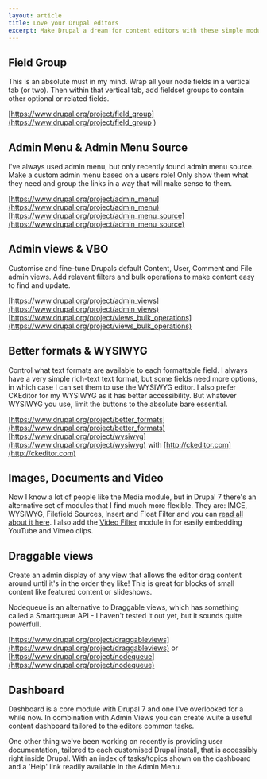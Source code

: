 ```yaml
--- 
layout: article 
title: Love your Drupal editors 
excerpt: Make Drupal a dream for content editors with these simple modules 
---
```


##  Field Group

This is an absolute must in my mind. Wrap all your node fields in a vertical tab (or two). Then within that vertical tab, add fieldset groups to contain other optional or related fields. 

[https://www.drupal.org/project/field_group](https://www.drupal.org/project/field_group
)

## Admin Menu & Admin Menu Source

I've always used admin menu, but only recently found admin menu source. Make a custom admin menu based on a users role! Only show them what they need and group the links in a way that will make sense to them.

[https://www.drupal.org/project/admin_menu](https://www.drupal.org/project/admin_menu)
[https://www.drupal.org/project/admin_menu_source](https://www.drupal.org/project/admin_menu_source)

## Admin views & VBO

Customise and fine-tune Drupals default Content, User, Comment and File admin views. Add relavant filters and bulk operations to make content easy to find and update.

[https://www.drupal.org/project/admin_views](https://www.drupal.org/project/admin_views)
[https://www.drupal.org/project/views_bulk_operations](https://www.drupal.org/project/views_bulk_operations)

## Better formats & WYSIWYG

Control what text formats are available to each formattable field. I always have a very simple rich-text text format, but some fields need more options, in which case I can set them to use the WYSIWYG editor. I also prefer CKEditor for my WYSIWYG as it has better accessibility. But whatever WYSIWYG you use, limit the buttons to the absolute bare essential.

[https://www.drupal.org/project/better_formats](https://www.drupal.org/project/better_formats)
[https://www.drupal.org/project/wysiwyg](https://www.drupal.org/project/wysiwyg) with [http://ckeditor.com](http://ckeditor.com)

## Images, Documents and Video

Now I know a lot of people like the Media module, but in Drupal 7 there's an alternative set of modules that I find much more flexible. They are: IMCE, WYSIWYG, Filefield Sources, Insert and Float Filter and you can [read all about it here](http://purewebmedia.biz/article/2013/01/10/inserting-and-floating-inline-images-drupal-7). I also add the [Video Filter](https://www.drupal.org/project/video_filter) module in for easily embedding YouTube and Vimeo clips.

## Draggable views

Create an admin display of any view that allows the editor drag content around until it's in the order they like! This is great for blocks of small content like featured content or slideshows.

Nodequeue is an alternative to Draggable views, which has something called a Smartqueue API - I haven't tested it out yet, but it sounds quite powerfull.  

[https://www.drupal.org/project/draggableviews](https://www.drupal.org/project/draggableviews) or [https://www.drupal.org/project/nodequeue](https://www.drupal.org/project/nodequeue)

## Dashboard

Dashboard is a core module with Drupal 7 and one I've overlooked for a while now. In combination with Admin Views you can create wuite a useful content dashboard tailored to the editors common tasks.

One other thing we've been working on recently is providing user documentation, tailored to each customised Drupal install, that is accessibly right inside Drupal. With an index of tasks/topics shown on the dashboard and a 'Help' link readily available in the Admin Menu.
